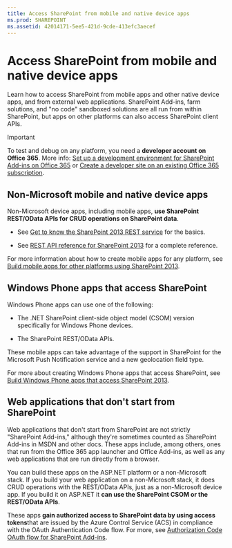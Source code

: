 ```yaml
---
title: Access SharePoint from mobile and native device apps
ms.prod: SHAREPOINT
ms.assetid: 42014171-5ee5-421d-9cde-413efc3aecef
---
```



# Access SharePoint from mobile and native device apps
Learn how to access SharePoint from mobile apps and other native device apps, and from external web applications. 
SharePoint Add-ins, farm solutions, and "no code" sandboxed solutions are all run from within SharePoint, but apps on other platforms can also access SharePoint client APIs. 
  
    
    


> [!IMPORTANT]  
> To test and debug on any platform, you need a **developer account on Office 365**. More info: [Set up a development environment for SharePoint Add-ins on Office 365](http://msdn.microsoft.com/library/b22ce52a-ae9e-4831-9b68-c9210af6dc54%28Office.15%29.aspx) or [Create a developer site on an existing Office 365 subscription](http://msdn.microsoft.com/library/2ec857d5-dc6f-4cf6-ba45-adc845ef2a25%28Office.15%29.aspx). 
  
    
    


## Non-Microsoft mobile and native device apps

Non-Microsoft device apps, including mobile apps, **use SharePoint REST/OData APIs for CRUD operations on SharePoint data**.
  
    
    

- See  [Get to know the SharePoint 2013 REST service](http://msdn.microsoft.com/library/2de035a0-ac75-43bd-9665-5c5a59c4c590%28Office.15%29.aspx) for the basics.
    
  
- See  [REST API reference for SharePoint 2013](http://msdn.microsoft.com/library/3514e753-19f9-4b41-a1ae-f35c5ffc17d2%28Office.15%29.aspx) for a complete reference.
    
  
For more information about how to create mobile apps for any platform, see  [Build mobile apps for other platforms using SharePoint 2013](build-mobile-apps-for-other-platforms-using-sharepoint-2013.md). 
  
    
    

## Windows Phone apps that access SharePoint
<a name="WinPhone"> </a>

Windows Phone apps can use one of the following: 
  
    
    

- The .NET SharePoint client-side object model (CSOM) version specifically for Windows Phone devices. 
    
  
- The SharePoint REST/OData APIs. 
    
  
 These mobile apps can take advantage of the support in SharePoint for the Microsoft Push Notification service and a new geolocation field type.
  
    
    
For more about creating Windows Phone apps that access SharePoint, see  [Build Windows Phone apps that access SharePoint 2013](build-windows-phone-apps-that-access-sharepoint-2013.md). 
  
    
    

## Web applications that don't start from SharePoint
<a name="WinPhone"> </a>

Web applications that don't start from SharePoint are not strictly "SharePoint Add-ins," although they're sometimes counted as SharePoint Add-ins in MSDN and other docs. These apps include, among others, ones that run from the Office 365 app launcher and Office Add-ins, as well as any web applications that are run directly from a browser. 
  
    
    
You can build these apps on the ASP.NET platform or a non-Microsoft stack. If you build your web application on a non-Microsoft stack, it does CRUD operations with the REST/OData APIs, just as a non-Microsoft device app. If you build it on ASP.NET it **can use the SharePoint CSOM or the REST/OData APIs**.
  
    
    
These apps **gain authorized access to SharePoint data by using access tokens**that are issued by the Azure Control Service (ACS) in compliance with the OAuth Authentication Code flow. For more, see [Authorization Code OAuth flow for SharePoint Add-ins](http://msdn.microsoft.com/library/e89e91c7-ea39-49b9-af5a-7f047a7e2ab7%28Office.15%29.aspx). 
  
    
    

